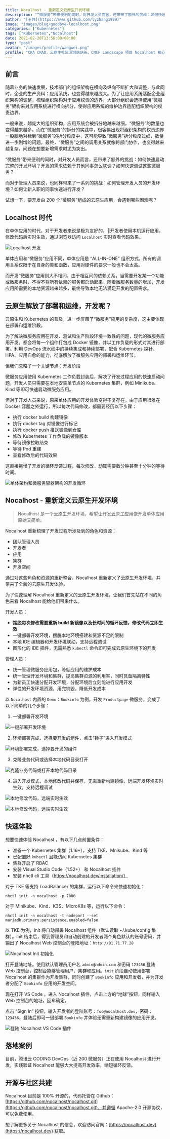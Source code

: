 ```yaml
---
title: Nocalhost - 重新定义云原生开发环境
description: "“微服务”带来便利的同时，对开发人员而言，还带来了额外的挑战：如何快速启动完整的开发环境？开发的需求依赖于其他同事怎么联调？如何快速调试这些微服务？"
author: "[王炜](https://www.github.com/lyzhang1999)"
image: "images/blog/goodbye-localhost.png"
categories: ["Kubernetes"]
tags: ["Kubernetes","Nocalhost"]
date: 2021-02-20T13:56:00+08:00
type: "post"
avatar: "/images/profile/wangwei.png"
profile: "CKA CKAD，云原生社区深圳站站长，CNCF Landscape 项目 Nocalhost 核心成员"
---
```


## 前言
随着业务的快速发展，技术部门的组织架构在横向及纵向不断扩大和调整，与此同时，企业的生产资料：应用系统，也变得越来越庞大。为了让应用系统适配企业组织架构的调整，梳理组织架构对于应用权责的边界，大部分组织会选择使用“微服务”架构来对应用系统进行横向拆分，使得应用系统的维护边界适配组织架构的权责边界。

一般来说，越庞大的组织架构，应用系统会被拆分地越来越细，“微服务”的数量也变得越来越多。而在“微服务”的拆分的实践中，很容易出现将组织架构的权责边界一股脑地对标到“微服务”的拆分粒度中，这可能导致“微服务”拆分粒度过细，数量进一步剧增的问题。最终，“微服务”之间的调用关系就像跨部门协作，也变得越来越复杂，问题在想要新增需求时尤为突出。

“微服务”带来便利的同时，对开发人员而言，还带来了额外的挑战：如何快速启动完整的开发环境？开发的需求依赖于其他同事怎么联调？如何快速调试这些微服务？

而对于管理人员来说，也同样带来了一系列的挑战：如何管理开发人员的开发环境？如何让新入职的同事快速进行开发？

试想一下，要开发由 200 个“微服务”组成的云原生应用，会遇到哪些困难呢？

## Localhost 时代
在单体应用的时代，对于开发者来说是极为友好的，开发者使用本机运行应用，修改代码后实时生效，通过浏览器访问 `Localhost` 实时查看代码效果。

![Localhost 开发](1-1.png)

单体应用和“微服务”应用不同，单体应用是 “ALL-IN-ONE” 组织方式，所有的调用关系仅限于在自身的类和函数，应用对硬件的要求一般也不会太高。

而开发“微服务”应用则大不相同，由于相互间的依赖关系，当需要开发某一个功能或微服务时，不得不将所有依赖的服务都启动起来。随着微服务数量的增加，开发应用所需要的本地资源越来越多，最终导致本地无法满足开发的配置需求。

## 云原生解放了部署和运维，开发呢？
云原生和 Kubernetes 的普及，进一步屏蔽了“微服务”应用的复杂度，这主要体现在部署和运维阶段。

为了解决微服务应用在开发、测试和生产阶段环境一致性的问题，现代的微服务应用开发，都会将每一个组件打包成 Docker 镜像，并以工作负载的形式对其进行部署。利用 DevOps 流水线中的持续集成和持续部署，配合 Kubernetes 探针、HPA、应用自愈的能力，彻底解放了微服务应用的部署和运维环节。

但我们忽略了一个关键节点：开发阶段

微服务应用使用 Kubernetes 工作负载封装后，解决了开发过程应用的快速启动问题，开发人员只需要在本地安装单节点的 Kubernetes 集群，例如 Minikube、Kind 等即可快速启动微服务应用。

但对于开发人员来说，原来单体应用的开发体验变得不复存在，由于应用很难在 Docker 容器之外运行，所以每次代码修改，都需要经历以下步骤：

* 执行 docker build 构建镜像
* 执行 docker tag 对镜像进行标记
* 执行 docker push 推送镜像到仓库
* 修改 Kubernetes 工作负载的镜像版本
* 等待镜像拉取结束
* 等待 Pod 重建
* 查看修改后的代码效果

这直接拖慢了开发的循环反馈过程，每次修改，动辄需要数分钟甚至十分钟的等待时间。

![单体架构和微服务容器架构的开发循环](1-2.png)

## Nocalhost - 重新定义云原生开发环境

> Nocalhost 是一个云原生开发环境，希望让开发云原生应用像开发单体应用原始又简单。

Nocalhost 重新梳理了开发过程所涉及到的角色和资源：

* 团队管理人员
* 开发者
* 应用
* 集群
* 开发空间

通过对这些角色和资源的重新整合，Nocalhost 重新定义了云原生开发环境，并带来了全新的云原生开发体验。

为了快速理解 Nocalhost 重新定义的云原生开发环境，让我们首先站在不同的角色来看 Nocalhost 能给他们带来什么。

开发人员：

* **摆脱每次修改需要重新 build 新镜像以及长时间的循环反馈，修改代码立即生效**
* 一键部署开发环境，摆脱本地环境搭建和资源不足的限制
* 本地 IDE 编辑器和开发环境联动，支持远程调试
* 图形化的 IDE 插件，无需熟悉 `kubectl` 命令即可完成云原生环境下的开发

管理人员：

* 统一管理微服务应用包，降低应用的维护成本
* 统一管理开发环境和集群，提高集群资源的利用率，同时具备隔离特性
* 为新员工快速分配开发环境，分配环境后立刻能进行应用开发
* 弹性的开发环境资源，用完销毁，降低开发成本

以 `Nocalhost` 内置的 `Demo`：`Bookinfo` 为例，开发 `Productpage` 微服务，变成了以下简单的几个步骤：

1. 一键部署开发环境

![一键部署开发环境](1-3.png)

2. 环境部署完成，选择要开发的组件，点击“锤子”进入开发模式

![环境部署完成，选择要开发的组件](1-4.png)

3. 克隆业务代码或选择本地代码目录打开

![克隆业务代码或打开本地代码目录](1-5.png)

4. 进入开发模式，本地修改代码并保存，无需重新构建镜像，远端开发环境实时生效，支持远程调试

![本地修改代码，远端实时生效](1-6.png)

![本地修改代码，远端实时生效](1-7.png)


## 快速体验
想要快速体验 Nocalhost ，有以下几点前置条件：

* 准备一个 Kubernetes 集群（1.16+），支持 TKE、Mnikube、Kind 等
* 已配置好 `kubectl` 且能访问 Kubernetes 集群
* 集群开启了 RBAC
* 安装 Visual Studio Code（1.52+） 和 Nocalhost 插件
* 安装 nhctl cli 工具（https://nocalhost.dev/installation/）

对于 TKE 等支持 LoadBalancer 的集群，运行以下命令来快速初始化：

```
nhctl init -n nocalhost -p 7000
```

对于 Minikube、Kind、K3S、MicroK8s 等，运行以下命令：

```
nhctl init -n nocalhost -t nodeport --set mariadb.primary.persistence.enabled=false
```

以 TKE 为例，init 将自动部署 Nocalhost 组件（默认读取 ~/.kube/config 集群）。init 结束后，得到管理员和自动创建的开发者两个角色默认的账号密码，并输出了 Nocalhost Web 控制台的登陆地址：`http://81.71.77.28`

![Nocalhost Init 初始化](1-9.png)

打开登陆地址，使用默认管理员用户名 `admin@admin.com` 和密码 `123456` 登陆 Web 控制台，控制台能够管理用户、集群和应用。`init` 阶段自动使用部署 Nocalhost 的集群作为开发集群，同时创建了 `Bookinfo` 应用和开发者，并为开发者分配了 `Bookinfo` 应用的开发空间。

现在打开 VS Code ，进入 Nocalhost 插件，点击上方的“地球”按钮，同样输入 Web 控制台的地址，回车确定。

点击 “Sign In” 按钮，输入开发者的登陆账号：`foo@nocalhost.dev`，密码：`123456`，登陆后即可一键部署 `Bookinfo` 并体验无需重新构建镜像的应用开发。

![登陆 Nocalhost VS Code 插件](1-10.png)

## 落地案例
目前，腾讯云 CODING DevOps（近 200 微服务）正在使用 Nocalhost 进行开发，实践验证 Nocalhost 能够大大提高开发效率，缩短循环反馈。

## 开源与社区共建
Nocalhost 目前是 100% 开源的，代码托管在 Github：[https://github.com/nocalhost/nocalhost.git](https://github.com/nocalhost/nocalhost.git)，并遵循 Apache-2.0 开源协议，可以免费使用。

想了解更多关于 Nocalhost 的信息，欢迎访问官网：[https://nocalhost.dev](https://nocalhost.dev) 获取。